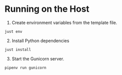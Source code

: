 # Running on the Host

1. Create environment variables from the template file.
```
just env
```

2. Install Python dependencies
```
just install
```

3. Start the Gunicorn server.
```
pipenv run gunicorn
```